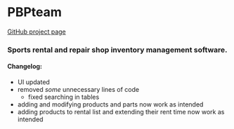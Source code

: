 # PBPteam
[GitHub project page](http://github.com/jeger774/PBPteam)
### Sports rental and repair shop inventory management software.
#### Changelog:
* UI updated
* removed _some_ unnecessary lines of code
  * fixed searching in tables
* adding and modifying products and parts now work as intended
* adding products to rental list and extending their rent time now work as intended
